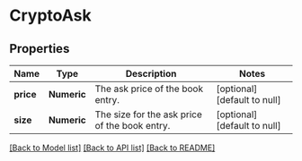 # CryptoAsk

## Properties
Name | Type | Description | Notes
------------ | ------------- | ------------- | -------------
**price** | **Numeric** | The ask price of the book entry. | [optional] [default to null]
**size** | **Numeric** | The size for the ask price of the book entry. | [optional] [default to null]

[[Back to Model list]](../README.md#documentation-for-models) [[Back to API list]](../README.md#documentation-for-api-endpoints) [[Back to README]](../README.md)


